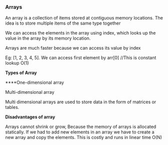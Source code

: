 ### **Arrays**

An array is a collection of items stored at contiguous memory locations. The idea is to store multiple items of the same type together

We can access the elements in the array using index, which looks up the value in the array by its memory location.

Arrays are much faster because we can access its value by index

Eg: [1, 2, 3, 4, 5]. We can access first element by arr[0] //This is constant lookup O(1)

**Types of Array**

****One-dimensional array

Multi-dimensional array

Multi dimensional arrays are used to store data in the form of matrices or tables.

**Disadvantages of array**

Arrays cannot shrink or grow, Because the memory of arrays is allocated statically. If we had to add new elements in an array we have to create a new array and copy the elements. This is costly and runs in linear time O(N)